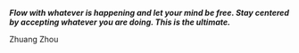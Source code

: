_**Flow with whatever is happening and let your mind be free. Stay centered by accepting whatever you are doing. This is the ultimate.**_

Zhuang Zhou